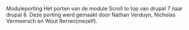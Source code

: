  Moduleporting
Het porten van de module Scroll to top van drupal 7 naar drupal 8.
Deze porting werd gemaakt door Nathan Verduyn, Nicholas Vermeersch en Wout Rerren(mezelf).
